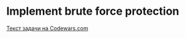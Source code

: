 <h1>Implement brute force protection</h1>
<p><a href="https://www.codewars.com/kata/586a514cc66d18807f0000a6">Текст задачи на Codewars.com</a></p>
